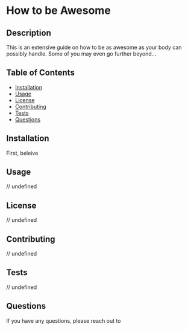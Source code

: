 
  <!-- Remove comments after generation as they are to be used as a guide to help get started-->
  # How to be Awesome

  ## Description
  This is an extensive guide on how to be as awesome as your body can possibly handle. Some of you may even go further beyond...
  <!-- Provide a short description explaining the what, why, and how of your project. Use the following questions as a guide:

  - What was your motivation?
  - Why did you build this project?
  - What problem did it solve?
  - What did you learn? -->

  ## Table of Contents

  <!-- Add a table of contents to make it easy for users to find what they need -->
  - [Installation](#installation)
  - [Usage](#usage)
  - [License](#license)
  - [Contributing](#contributing)
  - [Tests](#tests)
  - [Questions](#questions)


  ## Installation
  First, beleive

  <!-- What are they steps required to install your project? Provide a step-by-step description of how to get the development environment running. -->

  ## Usage
  // undefined

  <!-- Provide instructions and examples for use. Include screenshots as needed.

  To add a screenshot, create an "assets/images" folder in your repository and upload your screenshot to it. Then, using relative filepath, add it to your README using the following syntax:

  "md
  ![alt text](assets/images/screenshot.png)
  " -->
  ## License
  // undefined

  <!-- The last section of a high-quality README file is the license. This lets other developer know what they can and cannot do with your project. If you need help choosing a license, refer to [https://choosealicense.com/](https://choosealicence.com/). -->


  ## Contributing
  // undefined

  <!-- List your collaborators, if any, with links to their GitHub profiles.
  If you used any third-party assets that require attribution, list the creators with links to their primary web presence in this section.
  If you followed tutorials, include links to those here as well. -->

  ## Tests
  // undefined

  <!-- Go the extra mile and write tests for your application. Then provide examples on how to run them here. -->

  ## Questions


  If you have any questions, please reach out to


